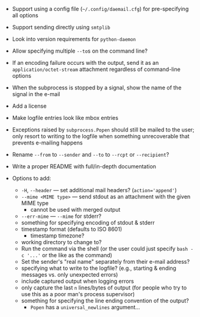 - Support using a config file (`~/.config/daemail.cfg`) for pre-specifying all
  options
- Support sending directly using `smtplib`
- Look into version requirements for `python-daemon`
- Allow specifying multiple `--to`s on the command line?
- If an encoding failure occurs with the output, send it as an
  `application/octet-stream` attachment regardless of command-line options
- When the subprocess is stopped by a signal, show the name of the signal in
  the e-mail
- Add a license
- Make logfile entries look like mbox entries
- Exceptions raised by `subprocess.Popen` should still be mailed to the user;
  only resort to writing to the logfile when something unrecoverable that
  prevents e-mailing happens
- Rename `--from` to `--sender` and `--to` to `--rcpt` or `--recipient`?
- Write a proper README with full/in-depth documentation

- Options to add:
    - `-H`, `--header` — set additional mail headers? (`action='append'`)
    - `--mime <MIME type>` — send stdout as an attachment with the given MIME
      type
        - cannot be used with merged output
    - `--err-mime` — `--mime` for stderr?
    - something for specifying encoding of stdout & stderr
    - timestamp format (defaults to ISO 8601)
        - timestamp timezone?
    - working directory to change to?
    - Run the command via the shell (or the user could just specify `bash -c
      '...'` or the like as the command)
    - Set the sender's "real name" separately from their e-mail address?
    - specifying what to write to the logfile? (e.g., starting & ending
      messages vs. only unexpected errors)
    - include captured output when logging errors
    - only capture the last `n` lines/bytes of output (for people who try to
      use this as a poor man's process supervisor)
    - something for specifying the line ending convention of the output?
        - `Popen` has a `universal_newlines` argument...
